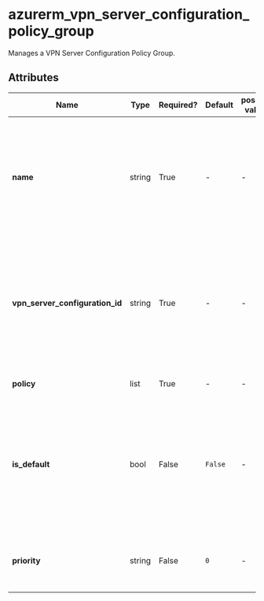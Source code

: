 # azurerm_vpn_server_configuration_policy_group

Manages a VPN Server Configuration Policy Group.

## Attributes

| Name | Type | Required? | Default  | possible values | Description |
| ---- | ---- | --------- | -------- | ----------- | ----------- |
| **name** | string | True | -  |  -  | The Name which should be used for this VPN Server Configuration Policy Group. Changing this forces a new resource to be created. | 
| **vpn_server_configuration_id** | string | True | -  |  -  | The ID of the VPN Server Configuration that the VPN Server Configuration Policy Group belongs to. Changing this forces a new resource to be created. | 
| **policy** | list | True | -  |  -  | One or more `policy` blocks. | 
| **is_default** | bool | False | `False`  |  -  | Is this a default VPN Server Configuration Policy Group? Defaults to `false`. Changing this forces a new resource to be created. | 
| **priority** | string | False | `0`  |  -  | The priority of this VPN Server Configuration Policy Group. Defaults to `0`. | 

